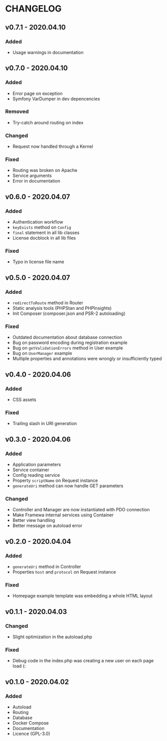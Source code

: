 # CHANGELOG

## v0.7.1 - 2020.04.10

### Added
- Usage warnings in documentation

## v0.7.0 - 2020.04.10

### Added
- Error page on exception
- Symfony VarDumper in dev depencencies

### Removed
- Try-catch around routing on index

### Changed
- Request now handled through a Kernel

### Fixed
- Routing was broken on Apache
- Service arguments
- Error in documentation

## v0.6.0 - 2020.04.07

### Added
- Authentication workflow
- `keyExists` method on `Config`
- `final` statement in all lib classes
- License docblock in all lib files

### Fixed
- Typo in license file name

## v0.5.0 - 2020.04.07

### Added
- `redirectToRoute` method in Router
- Static analysis tools (PHPStan and PHPInsights)
- Init Composer (composer.json and PSR-2 autoloading)

### Fixed
- Outdated documentation about database connection
- Bug on password encoding during registration example
- Bug on `getValidationErrors` method in User example
- Bug on `UserManager` example
- Multiple properties and annotations were wrongly or insufficiently typed

## v0.4.0 - 2020.04.06

### Added
- CSS assets

### Fixed
- Trailing slash in URI generation

## v0.3.0 - 2020.04.06

### Added
- Application parameters
- Service container
- Config reading service
- Property `scriptName` on Request instance
- `generateUri` method can now handle GET parameters

### Changed
- Controller and Manager are now instantiated with PDO connection 
- Make Framewa internal services using Container
- Better view handling
- Better message on autoload error 

## v0.2.0 - 2020.04.04

### Added
- `generateUri` method in Controller
- Properties `host` and `protocol` on Request instance

### Fixed
- Homepage example template was embedding a whole HTML layout

## v0.1.1 - 2020.04.03

### Changed
- Slight optimization in the autoload.php

### Fixed
- Debug code in the index.php was creating a new user on each page load (:

## v0.1.0 - 2020.04.02

### Added
- Autoload
- Routing
- Database
- Docker Compose
- Documentation
- Licence (GPL-3.0)
